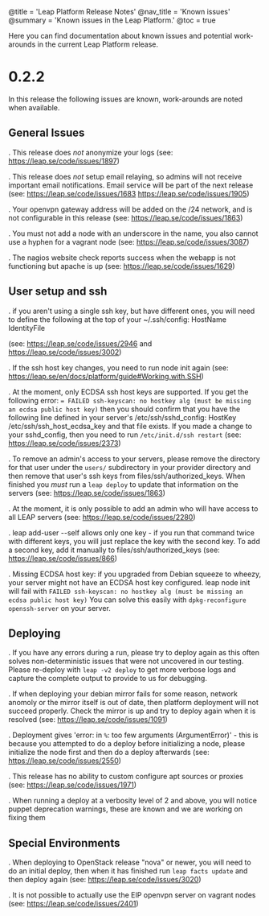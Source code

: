 @title = 'Leap Platform Release Notes'
@nav_title = 'Known issues'
@summary = 'Known issues in the Leap Platform.'
@toc = true

Here you can find documentation about known issues and potential work-arounds in the current Leap Platform release.

0.2.2
=====

In this release the following issues are known, work-arounds are noted when available.

General Issues
--------------

. This release does *not* anonymize your logs (see: https://leap.se/code/issues/1897)

. This release does *not* setup email relaying, so admins will not receive important email notifications. Email service will be part of the next release (see: https://leap.se/code/issues/1683 https://leap.se/code/issues/1905)

. Your openvpn gateway address will be added on the /24 network, and is not configurable in this release (see: https://leap.se/code/issues/1863)

. You must not add a node with an underscore in the name, you also cannot use a hyphen for a vagrant node (see: https://leap.se/code/issues/3087) 

. The nagios website check reports success when the webapp is not functioning but apache is up (see: https://leap.se/code/issues/1629)

User setup and ssh
------------------

. if you aren't using a single ssh key, but have different ones, you will need to define the following at the top of your ~/.ssh/config: 
  HostName <ip address>
  IdentityFile <path to identity file>

  (see: https://leap.se/code/issues/2946 and https://leap.se/code/issues/3002)

. If the ssh host key changes, you need to run node init again (see: https://leap.se/en/docs/platform/guide#Working.with.SSH)

. At the moment, only ECDSA ssh host keys are supported. If you get the following error: `= FAILED ssh-keyscan: no hostkey alg (must be missing an ecdsa public host key)` then you should confirm that you have the following line defined in your server's /etc/ssh/sshd_config:
HostKey /etc/ssh/ssh_host_ecdsa_key and that file exists. If you made a change to your sshd_config, then you need to run `/etc/init.d/ssh restart` (see: https://leap.se/code/issues/2373)

. To remove an admin's access to your servers, please remove the directory for that user under the `users/` subdirectory in your provider directory and then remove that user's ssh keys from files/ssh/authorized_keys. When finished you *must* run a `leap deploy` to update that information on the servers (see: https://leap.se/code/issues/1863)

. At the moment, it is only possible to add an admin who will have access to all LEAP servers (see: https://leap.se/code/issues/2280)

. leap add-user --self allows only one key - if you run that command twice with different keys, you will just replace the key with the second key. To add a second key, add it manually to files/ssh/authorized_keys (see: https://leap.se/code/issues/866)

. Missing ECDSA host key: if you upgraded from Debian squeeze to wheezy, your server might not have an ECDSA host key configured. leap node init will fail with 
  `FAILED ssh-keyscan: no hostkey alg (must be missing an ecdsa public host key)`
  You can solve this easily with `dpkg-reconfigure openssh-server` on your server.

Deploying
---------

. If you have any errors during a run, please try to deploy again as this often solves non-deterministic issues that were not uncovered in our testing. Please re-deploy with `leap -v2 deploy` to get more verbose logs and capture the complete output to provide to us for debugging.

. If when deploying your debian mirror fails for some reason, network anomoly or the mirror itself is out of date, then platform deployment will not succeed properly. Check the mirror is up and try to deploy again when it is resolved (see: https://leap.se/code/issues/1091)

. Deployment gives 'error: in `%`: too few arguments (ArgumentError)' - this is because you attempted to do a deploy before initializing a node, please initialize the node first and then do a deploy afterwards (see: https://leap.se/code/issues/2550)

. This release has no ability to custom configure apt sources or proxies (see: https://leap.se/code/issues/1971)

. When running a deploy at a verbosity level of 2 and above, you will notice puppet deprecation warnings, these are known and we are working on fixing them

Special Environments
--------------------

. When deploying to OpenStack release "nova" or newer, you will need to do an initial deploy, then when it has finished run `leap facts update` and then deploy again (see: https://leap.se/code/issues/3020)

. It is not possible to actually use the EIP openvpn server on vagrant nodes (see: https://leap.se/code/issues/2401)
